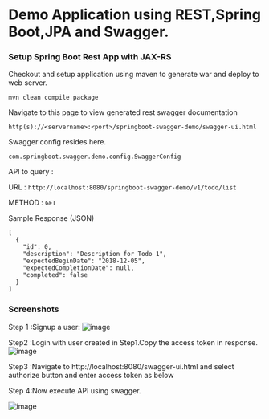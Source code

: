 # Demo Application using REST,Spring Boot,JPA and Swagger.

### Setup Spring Boot Rest App with JAX-RS

Checkout and setup application using maven to generate war and deploy to web server.

```mvn clean compile package```

Navigate to this page to view generated rest swagger documentation

```http(s)://<servername>:<port>/springboot-swagger-demo/swagger-ui.html```
 
 Swagger config resides here.
 
```com.springboot.swagger.demo.config.SwaggerConfig```

API to query  :

URL : ```http://localhost:8080/springboot-swagger-demo/v1/todo/list```

METHOD : ```GET```

Sample Response (JSON)
```
[
  {
    "id": 0,
    "description": "Description for Todo 1",
    "expectedBeginDate": "2018-12-05",
    "expectedCompletionDate": null,
    "completed": false
  }
]

```

### Screenshots
Step 1 :Signup a user: 
![image](https://user-images.githubusercontent.com/17017086/49659150-26f46280-fa09-11e8-8d4d-b1da5577c83a.png)

Step2 :Login with user created in Step1.Copy the access token in response.
![image](https://user-images.githubusercontent.com/17017086/49659023-ef85b600-fa08-11e8-8596-af788c0293cb.png)

Step3 :Navigate to http://localhost:8080/swagger-ui.html and select authorize button and enter access token as below

Step 4:Now execute API using swagger.

![image](https://user-images.githubusercontent.com/17017086/49542869-4ae66580-f89c-11e8-9c44-cb0e48f2d033.png)
